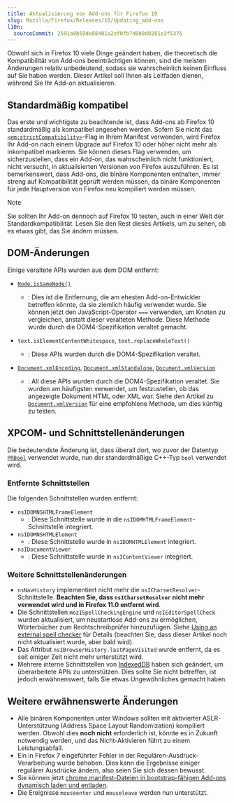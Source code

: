 ```yaml
---
title: Aktualisierung von Add-ons für Firefox 10
slug: Mozilla/Firefox/Releases/10/Updating_add-ons
l10n:
  sourceCommit: 2591a9b59de88401a2ef0fb7d0b8d0281e3f5376
---
```


Obwohl sich in Firefox 10 viele Dinge geändert haben, die theoretisch die Kompatibilität von Add-ons beeinträchtigen können, sind die meisten Änderungen relativ unbedeutend, sodass sie wahrscheinlich keinen Einfluss auf Sie haben werden. Dieser Artikel soll Ihnen als Leitfaden dienen, während Sie Ihr Add-on aktualisieren.

## Standardmäßig kompatibel

Das erste und wichtigste zu beachtende ist, dass Add-ons ab Firefox 10 standardmäßig als kompatibel angesehen werden. Sofern Sie nicht das [`<em:strictCompatibility>`](https://web.archive.org/web/20210421140209/https://developer.mozilla.org/de/docs/Archive/Add-ons/Install_Manifests#strictcompatibility)-Flag in Ihrem Manifest verwenden, wird Firefox Ihr Add-on nach einem Upgrade auf Firefox 10 oder höher nicht mehr als inkompatibel markieren. Sie können dieses Flag verwenden, um sicherzustellen, dass ein Add-on, das wahrscheinlich nicht funktioniert, nicht versucht, in aktualisierten Versionen von Firefox auszuführen. Es ist bemerkenswert, dass Add-ons, die binäre Komponenten enthalten, immer streng auf Kompatibilität geprüft werden müssen, da binäre Komponenten für jede Hauptversion von Firefox neu kompiliert werden müssen.

> [!NOTE]
> Sie sollten Ihr Add-on dennoch auf Firefox 10 testen, auch in einer Welt der Standardkompatibilität. Lesen Sie den Rest dieses Artikels, um zu sehen, ob es etwas gibt, das Sie ändern müssen.

## DOM-Änderungen

Einige veraltete APIs wurden aus dem DOM entfernt:

- [`Node.isSameNode()`](/de/docs/Web/API/Node/isSameNode)
  - : Dies ist die Entfernung, die am ehesten Add-on-Entwickler betreffen könnte, da sie ziemlich häufig verwendet wurde. Sie können jetzt den JavaScript-Operator `===` verwenden, um Knoten zu vergleichen, anstatt dieser veralteten Methode. Diese Methode wurde durch die DOM4-Spezifikation veraltet gemacht.
- `text.isElementContentWhitespace`, `text.replaceWholeText()`
  - : Diese APIs wurden durch die DOM4-Spezifikation veraltet.

- [`Document.xmlEncoding`](/de/docs/Web/API/Document/xmlEncoding), [`Document.xmlStandalone`](/de/docs/Web/API/Document/xmlStandalone), [`Document.xmlVersion`](/de/docs/Web/API/Document/xmlVersion)
  - : All diese APIs wurden durch die DOM4-Spezifikation veraltet. Sie wurden am häufigsten verwendet, um festzustellen, ob das angezeigte Dokument HTML oder XML war. Siehe den Artikel zu [`Document.xmlVersion`](/de/docs/Web/API/Document/xmlVersion) für eine empfohlene Methode, um dies künftig zu testen.

## XPCOM- und Schnittstellenänderungen

Die bedeutendste Änderung ist, dass überall dort, wo zuvor der Datentyp [`PRBool`](https://web.archive.org/web/20210224213411/https://developer.mozilla.org/de/docs/Mozilla/Projects/NSPR/Reference/PRBool) verwendet wurde, nun der standardmäßige C++-Typ `bool` verwendet wird.

### Entfernte Schnittstellen

Die folgenden Schnittstellen wurden entfernt:

- `nsIDOMNSHTMLFrameElement`
  - : Diese Schnittstelle wurde in die `nsIDOMHTMLFrameElement`-Schnittstelle integriert.
- `nsIDOMNSHTMLElement`
  - : Diese Schnittstelle wurde in `nsIDOMHTMLElement` integriert.
- `nsIDocumentViewer`
  - : Diese Schnittstelle wurde in `nsIContentViewer` integriert.

### Weitere Schnittstellenänderungen

- `nsNavHistory` implementiert nicht mehr die `nsICharsetResolver`-Schnittstelle. **Beachten Sie, dass `nsICharsetResolver` nicht mehr verwendet wird und in Firefox 11.0 entfernt wird**.
- Die Schnittstellen `mozISpellCheckingEngine` und `nsIEditorSpellCheck` wurden aktualisiert, um neustartlose Add-ons zu ermöglichen, Wörterbücher zum Rechtschreibprüfer hinzuzufügen. Siehe [Using an external spell checker](/de/docs/Mozilla/Firefox/Releases/3/Using_an_external_spell_checker) für Details (beachten Sie, dass dieser Artikel noch nicht aktualisiert wurde, aber bald wird).
- Das Attribut `nsIBrowserHistory.lastPageVisited` wurde entfernt, da es seit einiger Zeit nicht mehr unterstützt wird.
- Mehrere interne Schnittstellen von [IndexedDB](/de/docs/Web/API/IndexedDB_API) haben sich geändert, um überarbeitete APIs zu unterstützen. Dies sollte Sie nicht betreffen, ist jedoch erwähnenswert, falls Sie etwas Ungewöhnliches gemacht haben.

## Weitere erwähnenswerte Änderungen

- Alle binären Komponenten unter Windows sollten mit aktivierter ASLR-Unterstützung (Address Space Layout Randomization) kompiliert werden. Obwohl dies **noch nicht** erforderlich ist, könnte es in Zukunft notwendig werden, und das Nicht-Aktivieren führt zu einem Leistungsabfall.
- Ein in Firefox 7 eingeführter Fehler in der Regulären-Ausdruck-Verarbeitung wurde behoben. Dies kann die Ergebnisse einiger regulärer Ausdrücke ändern, also seien Sie sich dessen bewusst.
- Sie können jetzt [chrome.manifest-Dateien in bootstrap-fähigen Add-ons dynamisch laden und entladen](https://web.archive.org/web/20210519000929/https://developer.mozilla.org/de/docs/Archive/Add-ons/Bootstrapped_extensions#Adding_user_interface_with_a_chrome.manifest).
- Die Ereignisse `mouseenter` und `mouseleave` werden nun unterstützt.
